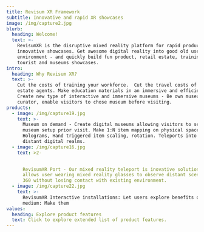 ```yaml
---
title: Revisum XR Framework
subtitle: Innovative and rapid XR showcases
image: /img/capture2.jpg
blurb:
  heading: Welcome!
  text: >-
    RevisumXR is the disruptive mixed reality platform for rapid production of
    innovative showcases. Get awesome digital reality into good old user
    environment - and quickly build fun product, retail estate, training,
    tourist and museums showcases.
intro:
  heading: Why Revisum XR?
  text: >-
    Cut the costs of training your workforce.  Cut the travel costs of retail
    estate agents. Make education materials in an immersive and efficient way.
    Create new type of interactive and immersive museums - Be own museum
    curator, enable visitors to chose museum before visiting.
products:
  - image: /img/capture19.jpg
    text: >-
      Museum on demand - Create digital museums allowing visitors to select
      museum setup prior visit. Make 1:N item mapping on physical space.
      Holograms, Hand triggered item scaling, rotation. Teleports into slices of
      distant digital realms. 
  - image: /img/capture16.jpg
    text: >2-

       
      RevisumXR Port - Our mixed reality teleport is inovative solution which
      allows user wearing mixed reality glasses to observe distant scene in full
      360 without losing contact with existing environment. 
  - image: /img/capture22.jpg
    text: >-
      RevisumXR Interactive installations: Let users explore benefits of new
      medium: Make them 
values:
  heading: Explore product features
  text: Click to explore extended list of product features.
---
```


